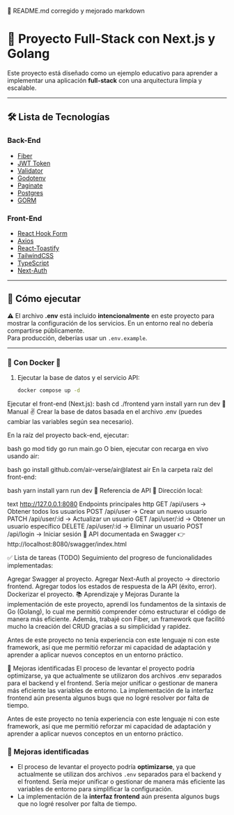 📌 README.md corregido y mejorado
markdown
# 🚨 Proyecto Full-Stack con Next.js y Golang

Este proyecto está diseñado como un ejemplo educativo para aprender a implementar una aplicación **full-stack** con una arquitectura limpia y escalable.

---

## 🛠️ Lista de Tecnologías

### Back-End
- [Fiber](https://gofiber.io/)  
- [JWT Token](https://jwt.io/)  
- [Validator](https://github.com/go-playground/validator)  
- [Godotenv](https://github.com/joho/godotenv)  
- [Paginate](https://github.com/morkid/paginate)  
- [Postgres](https://www.postgresql.org/)  
- [GORM](https://gorm.io/)  

### Front-End
- [React Hook Form](https://react-hook-form.com/)  
- [Axios](https://axios-http.com/)  
- [React-Toastify](https://fkhadra.github.io/react-toastify/introduction)  
- [TailwindCSS](https://tailwindcss.com/)  
- [TypeScript](https://www.typescriptlang.org/)  
- [Next-Auth](https://next-auth.js.org/)  

---

## 🚀 Cómo ejecutar

⚠️ El archivo **.env** está incluido **intencionalmente** en este proyecto para mostrar la configuración de los servicios. En un entorno real no debería compartirse públicamente.  
Para producción, deberías usar un `.env.example`.

---

### 🔹 Con Docker 🐳
1. Ejecutar la base de datos y el servicio API:
   ```bash
   docker compose up -d
Ejecutar el front-end (Next.js):
bash
cd ./frontend
yarn install
yarn run dev
🔹 Manual ✌️
Crear la base de datos basada en el archivo .env (puedes cambiar las variables según sea necesario).

En la raíz del proyecto back-end, ejecutar:

bash
go mod tidy
go run main.go
O bien, ejecutar con recarga en vivo usando air:

bash
go install github.com/air-verse/air@latest
air
En la carpeta raíz del front-end:

bash
yarn install
yarn run dev
📡 Referencia de API
📍 Dirección local:

text
http://127.0.0.1:8080
Endpoints principales
http
GET     /api/users        → Obtener todos los usuarios
POST    /api/user         → Crear un nuevo usuario
PATCH   /api/user/:id     → Actualizar un usuario
GET     /api/user/:id     → Obtener un usuario específico
DELETE  /api/user/:id     → Eliminar un usuario
POST    /api/login        → Iniciar sesión
📑 API documentada en Swagger 👉
http://localhost:8080/swagger/index.html

✅ Lista de tareas (TODO)
Seguimiento del progreso de funcionalidades implementadas:

 Agregar Swagger al proyecto.
 Agregar Next-Auth al proyecto → directorio frontend.
 Agregar todos los estados de respuesta de la API (éxito, error).
 Dockerizar el proyecto.
📚 Aprendizaje y Mejoras
Durante la implementación de este proyecto, aprendí los fundamentos de la sintaxis de Go (Golang), lo cual me permitió comprender cómo estructurar el código de manera más eficiente. Además, trabajé con Fiber, un framework que facilitó mucho la creación del CRUD gracias a su simplicidad y rapidez.

Antes de este proyecto no tenía experiencia con este lenguaje ni con este framework, así que me permitió reforzar mi capacidad de adaptación y aprender a aplicar nuevos conceptos en un entorno práctico.

🔧 Mejoras identificadas
El proceso de levantar el proyecto podría optimizarse, ya que actualmente se utilizaron dos archivos .env separados para el backend y el frontend. Sería mejor unificar o gestionar de manera más eficiente las variables de entorno.
La implementación de la interfaz frontend aún presenta algunos bugs que no logré resolver por falta de tiempo.

Antes de este proyecto no tenía experiencia con este lenguaje ni con este framework, así que me permitió reforzar mi capacidad de adaptación y aprender a aplicar nuevos conceptos en un entorno práctico.  

### 🔧 Mejoras identificadas
- El proceso de levantar el proyecto podría **optimizarse**, ya que actualmente se utilizan dos archivos `.env` separados para el backend y el frontend. Sería mejor unificar o gestionar de manera más eficiente las variables de entorno para simplificar la configuración.  
- La implementación de la **interfaz frontend** aún presenta algunos bugs que no logré resolver por falta de tiempo.  

